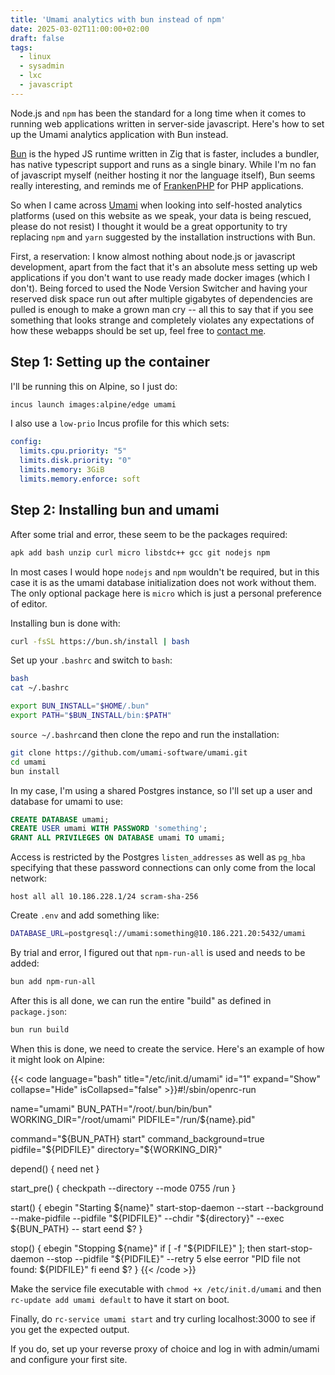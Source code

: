 ```yaml
---
title: 'Umami analytics with bun instead of npm'
date: 2025-03-02T11:00:00+02:00
draft: false
tags:
  - linux
  - sysadmin
  - lxc
  - javascript
---
```


Node.js and `npm` has been the standard for a long time when it comes to
running web applications written in server-side javascript. Here's how
to set up the Umami analytics application with Bun instead.

[Bun](https://github.com/oven-sh/bun) is the hyped JS runtime written in Zig
that is faster, includes a bundler, has native typescript support and
runs as a single binary. While I'm no fan of
javascript myself (neither hosting it nor the language itself), Bun
seems really interesting, and reminds me of [FrankenPHP](https://frankenphp.dev/) for PHP applications.

So when I came across [Umami](https://github.com/umami-software/umami)
when looking into self-hosted analytics platforms (used on this website
as we speak, your data is being rescued, please do not resist) I thought
it would be a great opportunity to try replacing `npm` and `yarn` suggested by the
installation instructions with Bun.

First, a reservation: I know almost nothing about node.js or javascript
development, apart from the fact that it's an absolute mess setting up
web applications if you don't want to use ready made docker images
(which I don't). Being forced to used the Node Version Switcher and
having your reserved disk space run out after multiple gigabytes of
dependencies are pulled is enough to make a grown man cry -- all this to
say that if you see something that looks strange and completely violates
any expectations of how these webapps should be set up, feel free to
[contact me](https://telegrafverket.cc/@linus).

## Step 1: Setting up the container

I'll be running this on Alpine, so I just do:

```sh
incus launch images:alpine/edge umami
```

I also use a `low-prio` Incus profile for this which sets:

```yaml
config:
  limits.cpu.priority: "5"
  limits.disk.priority: "0"
  limits.memory: 3GiB
  limits.memory.enforce: soft
```

## Step 2: Installing bun and umami

After some trial and error, these seem to be the packages required:

```sh
apk add bash unzip curl micro libstdc++ gcc git nodejs npm
```

In most cases I would hope `nodejs` and `npm` wouldn't be required, but
in this case it is as the umami database initialization does not work
without them. The only optional package here is `micro` which is just a
personal preference of editor.

Installing bun is done with:

```sh
curl -fsSL https://bun.sh/install | bash
```

Set up your `.bashrc` and switch to `bash`:

```sh
bash
cat ~/.bashrc
```

```sh
export BUN_INSTALL="$HOME/.bun"
export PATH="$BUN_INSTALL/bin:$PATH"
```

`source ~/.bashrc`and then clone the repo and run the installation:

```sh
git clone https://github.com/umami-software/umami.git
cd umami
bun install
```

In my case, I'm using a shared Postgres instance, so I'll set up a user
and database for umami to use:

```sql
CREATE DATABASE umami;
CREATE USER umami WITH PASSWORD 'something';
GRANT ALL PRIVILEGES ON DATABASE umami TO umami;
```

Access is restricted by the Postgres `listen_addresses` as well as
`pg_hba` specifying that these password connections can only come from
the local network:

```plain
host all all 10.186.228.1/24 scram-sha-256
```

Create `.env` and add something like:

```sh
DATABASE_URL=postgresql://umami:something@10.186.221.20:5432/umami
```

By trial and error, I figured out that `npm-run-all` is used and needs
to be added:

```sh
bun add npm-run-all
```

After this is all done, we can run the entire "build" as defined in
`package.json`:

```sh
bun run build
```

When this is done, we need to create the service. Here's an example of
how it might look on Alpine:

{{< code language="bash" title="/etc/init.d/umami" id="1" expand="Show"
collapse="Hide" isCollapsed="false" >}}#!/sbin/openrc-run

name="umami"
BUN_PATH="/root/.bun/bin/bun"
WORKING_DIR="/root/umami"
PIDFILE="/run/${name}.pid"

command="${BUN_PATH} start"
command_background=true
pidfile="${PIDFILE}"
directory="${WORKING_DIR}"

depend() {
    need net
}

start_pre() {
    checkpath --directory --mode 0755 /run
}

start() {
    ebegin "Starting ${name}"
    start-stop-daemon --start --background --make-pidfile --pidfile "${PIDFILE}" --chdir "${directory}" --exec ${BUN_PATH} -- start
    eend $?
}

stop() {
    ebegin "Stopping ${name}"
    if [ -f "${PIDFILE}" ]; then
        start-stop-daemon --stop --pidfile "${PIDFILE}" --retry 5
    else
        eerror "PID file not found: ${PIDFILE}"
    fi
    eend $?
}
{{< /code >}}

Make the service file executable with `chmod +x /etc/init.d/umami` and
then `rc-update add umami default` to have it start on boot.

Finally, do `rc-service umami start` and try curling localhost:3000 to
see if you get the expected output.

If you do, set up your reverse proxy of choice and log in with
admin/umami and configure your first site.
